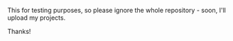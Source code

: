 This for testing purposes, so please ignore the whole repository - soon, I'll upload my projects.

Thanks!